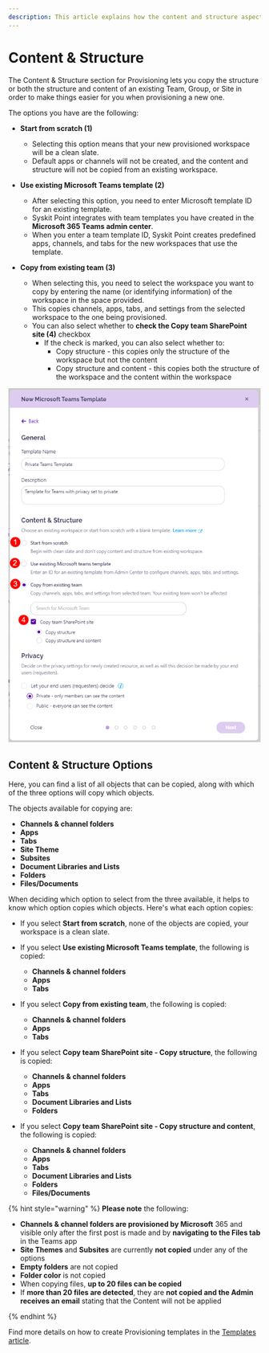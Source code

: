 ```yaml
---
description: This article explains how the content and structure aspect of Provisioning works.
---
```


# Content & Structure

The Content & Structure section for Provisioning lets you copy the structure or both the structure and content of an existing Team, Group, or Site in order to make things easier for you when provisioning a new one. 

The options you have are the following:

* **Start from scratch (1)**
  * Selecting this option means that your new provisioned workspace will be a clean slate. 
  * Default apps or channels will not be created, and the content and structure will not be copied from an existing workspace. 

* **Use existing Microsoft Teams template (2)**
  * After selecting this option, you need to enter Microsoft template ID for an existing template.
  * Syskit Point integrates with team templates you have created in the **Microsoft 365 Teams admin center**. 
  * When you enter a team template ID, Syskit Point creates predefined apps, channels, and tabs for the new workspaces that use the template.

* **Copy from existing team (3)**
  * When selecting this, you need to select the workspace you want to copy by entering the name (or identifying information) of the workspace in the space provided.
  * This copies channels, apps, tabs, and settings from the selected workspace to the one being provisioned. 
  * You can also select whether to **check the Copy team SharePoint site (4)** checkbox
    * If the check is marked, you can also select whether to:
      * Copy structure - this copies only the structure of the workspace but not the content
      * Copy structure and content - this copies both the structure of the workspace and the content within the workspace

![Provisioning - Content & Structure](../../.gitbook/assets/provisioning-content-and-structure-section.png)


## Content & Structure Options

Here, you can find a list of all objects that can be copied, along with which of the three options will copy which objects. 

The objects available for copying are: 

* **Channels & channel folders**
* **Apps**
* **Tabs**
* **Site Theme**
* **Subsites**
* **Document Libraries and Lists**
* **Folders**
* **Files/Documents**


When deciding which option to select from the three available, it helps to know which option copies which objects. Here's what each option copies: 

* If you select **Start from scratch**, none of the objects are copied, your workspace is a clean slate.

* If you select **Use existing Microsoft Teams template**, the following is copied:
  * **Channels & channel folders**
  * **Apps**
  * **Tabs**

* If you select **Copy from existing team**, the following is copied: 
  * **Channels & channel folders**
  * **Apps**
  * **Tabs**

* If you select **Copy team SharePoint site - Copy structure**, the following is copied: 
  * **Channels & channel folders**
  * **Apps**
  * **Tabs**
  * **Document Libraries and Lists**
  * **Folders**

* If you select **Copy team SharePoint site - Copy structure and content**, the following is copied: 
  * **Channels & channel folders**
  * **Apps**
  * **Tabs**
  * **Document Libraries and Lists**
  * **Folders**
  * **Files/Documents**

{% hint style="warning" %}
**Please note** the following: 
* **Channels & channel folders are provisioned by Microsoft** 365 and visible only after the first post is made and by **navigating to the Files tab** in the Teams app
* **Site Themes** and **Subsites** are currently **not copied** under any of the options
* **Empty folders** are not copied
* **Folder color** is not copied
* When copying files, **up to 20 files can be copied** 
* If **more than 20 files are detected**, they are **not copied and the Admin receives an email** stating that the Content will not be applied

{% endhint %}


Find more details on how to create Provisioning templates in the [Templates article](templates.md).
